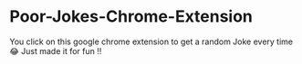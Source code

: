 # Poor-Jokes-Chrome-Extension
You click on this google chrome extension to get a random Joke every time 😂
Just made it for fun !!
